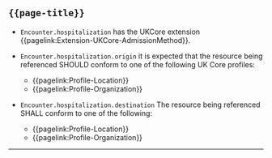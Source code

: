 ## <code>{{page-title}}</code>

- `Encounter.hospitalization` has the UKCore extension {{pagelink:Extension-UKCore-AdmissionMethod}}.

-  `Encounter.hospitalization.origin` it is expected that the resource being referenced SHOULD conform to one of the following UK Core profiles:
    - {{pagelink:Profile-Location}}
    - {{pagelink:Profile-Organization}}

-  `Encounter.hospitalization.destination` The resource being referenced SHALL conform to one of the following: 
    - {{pagelink:Profile-Location}}
    - {{pagelink:Profile-Organization}}

---